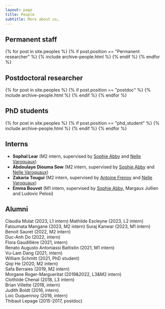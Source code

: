 ```yaml
---
layout: page
title: People
subtitle: More about us…
---
```


## Permanent staff

{% for post in site.peoples %}
    {% if post.position == "Permanent researcher" %}
        {% include archive-people.html %}
    {% endif %}
{% endfor %}

## Postdoctoral researcher

{% for post in site.peoples %}
    {% if post.position == "postdoc" %}
        {% include archive-people.html %}
    {% endif %}
{% endfor %}


## PhD students

{% for post in site.peoples %}
    {% if post.position == "phd_student" %}
        {% include archive-people.html %}
    {% endif %}
{% endfor %}


## Interns

- **Sophal Lear** (M2 intern, supervised by [Sophie
  Abby](https://sophieabby.github.io/) and [Nelle
  Varoquaux](https://nellev.github.io))
- **Abdoulaye Diouma Sow** (M2 intern, supervised by [Sophie
  Abby](https://sophieabby.github.io/) and [Nelle
  Varoquaux](nellev.github.io))
- **Zakaria Tougui**  (M2 intern, supervised by [Antoine
  Frenoy](https://perso.crans.org/frenoy/) and [Nelle
  Varoquaux](https://nellev.github.io))
- **Emma Bouvet** (M1 intern, supervised by [Sophie
  Abby](https://sophieabby.github.io/), Margaux Jullien 
  and Ludovic Pelosi)

## Alumni

Claudia Mulat (2023, L1 intern)
Mathilde Escleyne (2023, L2 intern)
Fatoumata Mangane (2023, M2 intern)
Suraj Kanwar (2023, M1 intern)  
Benoit Sauret (2022, M2 intern)  
Duc-Anh Do (2022, intern)  
Flora Gaudillière (2021, intern)  
Renato Augusto Antoniassi Battistin (2021, M1 intern)  
Vu-Lam Dang (2021, intern)  
William Schmitt (2021, PhD student)  
Qiqi He (2020, M2 intern)  
Safa Berraies (2019, M2 intern)  
Morgane Roger-Margueritat (2019&2022, L3&M2 intern)  
Clothilde Chenal (2018, L3 intern)  
Brian Villette (2018, intern)  
Judith Boldt (2016, intern)  
Loic Duquennoy (2016, intern)  
Thibaut Lepage (2015-2017, postdoc)
